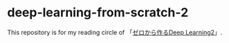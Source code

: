 # deep-learning-from-scratch-2
This repository is for my reading circle of 「[ゼロから作るDeep Learning2](https://amzn.to/2y3uTvg)」.

